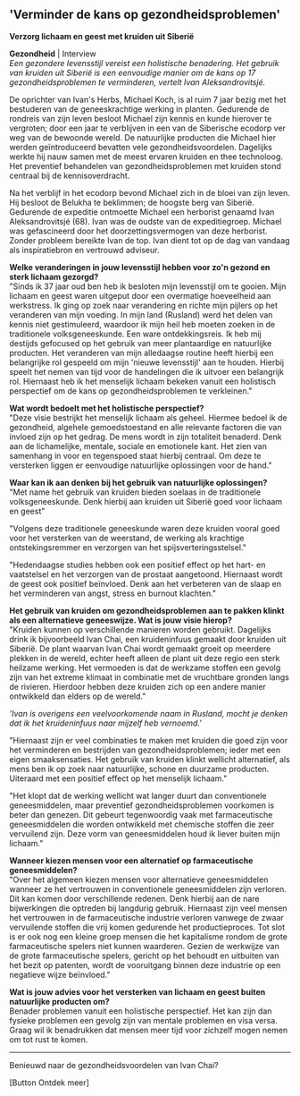 ## 'Verminder de kans op gezondheidsproblemen'

**Verzorg lichaam en geest met kruiden uit Siberië**

**Gezondheid** | Interview <br>
__Een gezondere levensstijl vereist een holistische benadering. Het gebruik van kruiden uit Siberië is een eenvoudige manier om de kans op 17 gezondheidsproblemen te verminderen_, vertelt Ivan Aleksandrovitsjé._

De oprichter van Ivan's Herbs, Michael Koch, is al ruim 7 jaar bezig met het bestuderen van de geneeskrachtige werking in planten. Gedurende de rondreis van zijn leven besloot Michael zijn kennis en kunde hierover te vergroten; door een jaar te verblijven in een van de Siberische ecodorp ver weg van de bewoonde wereld. De natuurlijke producten die Michael hier werden geïntroduceerd bevatten vele gezondheidsvoordelen. Dagelijks werkte hij nauw samen met de meest ervaren kruiden en thee technoloog. Het preventief behandelen van gezondheidsproblemen met kruiden stond centraal bij de kennisoverdracht. 

Na het verblijf in het ecodorp bevond Michael zich in de bloei van zijn leven. Hij besloot  de Belukha te beklimmen; de hoogste berg van Siberië. Gedurende de expeditie ontmoette Michael een herborist genaamd Ivan Aleksandrovitsjé (68). Ivan was de oudste van de expeditiegroep. Michael was gefascineerd door het doorzettingsvermogen van deze herborist. Zonder probleem bereikte Ivan de top. Ivan dient tot op de dag van vandaag als inspiratiebron en vertrouwd adviseur.

**Welke veranderingen in jouw levensstijl hebben voor zo'n gezond en sterk lichaam gezorgd?** <br>
"Sinds ik 37 jaar oud ben heb ik besloten mijn levensstijl om te gooien. Mijn lichaam en geest waren uitgeput door een overmatige hoeveelheid aan werkstress. Ik ging op zoek naar verandering en richte mijn pijlers op het veranderen van mijn voeding. In mijn land (Rusland) werd het delen van kennis niet gestimuleerd, waardoor ik mijn heil heb moeten zoeken in de traditionele volksgeneeskunde. Een ware ontdekkingsreis. Ik heb mij destijds gefocused op het gebruik van meer plantaardige en natuurlijke producten. Het veranderen van mijn alledaagse routine heeft hierbij een belangrijke rol gespeeld om mijn 'nieuwe levensstijl' aan te houden. Hierbij speelt het nemen van tijd voor de handelingen die ik uitvoer een belangrijk rol. Hiernaast heb ik het menselijk lichaam bekeken vanuit een holistisch perspectief om de kans op gezondheidsproblemen te verkleinen."

**Wat wordt bedoelt met het holistische perspectief?** <br> 
"Deze visie bestrijkt het menselijk lichaam als geheel. Hiermee bedoel ik de gezondheid, algehele gemoedstoestand en alle relevante factoren die van invloed zijn op het gedrag. De mens wordt in zijn totaliteit benaderd. Denk aan de lichamelijke, mentale, sociale en emotionele kant. Het zien van samenhang in voor en tegenspoed staat hierbij centraal. Om deze te versterken liggen er eenvoudige natuurlijke oplossingen voor de hand."

**Waar kan ik aan denken bij het gebruik van natuurlijke oplossingen?** <br>
"Met name het gebruik van kruiden bieden soelaas in de traditionele volksgeneeskunde. Denk hierbij aan kruiden uit Siberië goed voor lichaam en geest"

"Volgens deze traditionele geneeskunde waren deze kruiden vooral goed voor het versterken van de weerstand, de werking als krachtige ontstekingsremmer en verzorgen van het spijsverteringsstelsel."

"Hedendaagse studies hebben ook een positief effect op het hart- en vaatstelsel en het verzorgen van de prostaat aangetoond. Hiernaast wordt de geest ook positief beïnvloed. Denk aan het verbeteren van de slaap en het verminderen van angst, stress en burnout klachten."

**Het gebruik van kruiden om gezondheidsproblemen aan te pakken klinkt als een alternatieve geneeswijze. Wat is jouw visie hierop?**<br> 
"Kruiden kunnen op verschillende manieren worden gebruikt. Dagelijks drink ik bijvoorbeeld Ivan Chai, een kruideninfuus gemaakt door kruiden uit Siberië. De plant waarvan Ivan Chai wordt gemaakt groeit op meerdere plekken in de wereld, echter heeft alleen de plant uit deze regio een sterk heilzame werking. Het vermoeden is dat de werkzame stoffen een gevolg zijn van het extreme klimaat in combinatie met de vruchtbare gronden langs de rivieren. Hierdoor hebben deze kruiden zich op een andere manier ontwikkeld dan elders op de wereld."

_'Ivan is overigens een veelvoorkomende naam in Rusland, mocht je denken dat ik het kruideninfuus naar mijzelf heb vernoemd.'_ 

"Hiernaast zijn er veel combinaties te maken met kruiden die goed zijn voor het verminderen en bestrijden van gezondheidsproblemen; ieder met een eigen smaaksensaties. Het gebruik van kruiden klinkt wellicht alternatief, als mens ben ik op zoek naar natuurlijke, schone en duurzame producten. Uiteraard met een positief effect op het menselijk lichaam."

"Het klopt dat de werking wellicht wat langer duurt dan conventionele geneesmiddelen, maar preventief gezondheidsproblemen voorkomen is beter dan genezen. Dit gebeurt tegenwoordig vaak met farmaceutische geneesmiddelen die worden ontwikkeld met chemische stoffen die zeer vervuilend zijn. Deze vorm van geneesmiddelen houd ik liever buiten mijn lichaam."

**Wanneer kiezen mensen voor een alternatief op farmaceutische geneesmiddelen?** <br>
"Over het algemeen kiezen mensen voor alternatieve geneesmiddelen wanneer ze het vertrouwen in conventionele geneesmiddelen zijn verloren. Dit kan komen door verschillende redenen. Denk hierbij aan de nare bijwerkingen die optreden bij langdurig gebruik. Hiernaast zijn veel mensen het vertrouwen in de farmaceutische industrie verloren vanwege de zwaar vervuilende stoffen die vrij komen gedurende het productieproces. Tot slot is er ook nog een kleine groep mensen die het kapitalisme rondom de grote farmaceutische spelers niet kunnen waarderen. Gezien de werkwijze van de grote farmaceutische spelers, gericht op het behoudt en uitbuiten van het bezit op patenten, wordt de vooruitgang binnen deze industrie op een negatieve wijze beïnvloed."

**Wat is jouw advies voor het versterken van lichaam en geest buiten natuurlijke producten om?** <br>
Benader problemen vanuit een holistische perspectief. Het kan zijn dan fysieke problemen een gevolg zijn van mentale problemen en visa versa. Graag wil ik benadrukken dat mensen meer tijd voor zichzelf mogen nemen om tot rust te komen. 

--------------------

Benieuwd naar de gezondheidsvoordelen van Ivan Chai?

[Button Ontdek meer] 









